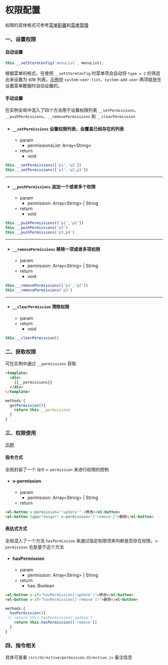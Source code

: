 # 权限配置

权限的具体格式可参考[菜单配置](#/store-data-menu-list)和[菜单管理](#/system-menu)

### 一、设置权限

#### 自动设置
```javascript
this.__setStoreConfig('menuList', menuList);
```
根据菜单的格式，在使用 `__setStoreConfig` 时菜单项会自动将 `type = 2` 的筛选出来设置为 `权限` 列表。[示例中](#/permission) `system-user-list`、`system-add-user` 两项就是在设置菜单数据时自动设置的。

#### 手动设置

在实例全局中混入了四个方法用于设置权限列表 `__setPermissions`、`__pushPermissions`、`__removePermissions` 和 `__clearPermission`

- #### `__setPermissions` 设置权限列表，会覆盖已经存在的列表
    + param
        - permissionsList: Array\<String\>
    + return
        - void

```javascript
this.__setPermissions(['p1','p2'])
this.__setPermissions(['p1','p2,p3'])
```

---

- #### `__pushPermissions` 追加一个或者多个权限
    + param
        - permission: Array\<String\> | String
    + return
        - void

```javascript
this.__pushPermissions(['p1','p2'])
this.__pushPermissions('p3')
this.__pushPermissions('p3,p4')
```

---

- #### `__removePermissions` 移除一项或者多项权限
    + param
        - permission: Array\<String\> | String
    + return
        - void

```javascript
this.__removePermissions(['p1','p2'])
this.__removePermissions('p3')
```

---

- #### `__clearPermission` 清除权限
    + param
    + return
        - void

```javascript
this.__clearPermission()
```

### 二、获取权限

可在实例中通过 `__permissions` 获取

```html
<template>
  <div>
    {{__permissions}}
  </div>
</template>
```

```javascript
methods:{
  getPermission(){
    return this.__permissions
  }
}
```

### 三、权限使用

[示例](#/permission)

#### 指令方式

全局封装了一个 `指令` `v-permission` 来进行权限的控制

- #### v-permission
    + param
        - permission: Array\<String\> | String
    + return


```html
<el-button v-permission="'update'" >修改</el-button>
<el-button type="danger" v-permission="['remove']">删除</el-button>
```


#### 表达式方式

全局混入了一个方法 `hasPermission` 来通过指定权限项来判断是否存在权限，`v-permission` 也是基于这个方法


- #### hasPermission
    + param
        - permission: Array\<String\> | String
    + return
        - has: Boolean

```html
<el-button v-if="hasPermission('update')">修改</el-button>
<el-button v-if="hasPermission(['remove'])">删除</el-button>
```

```javascript
methods:{
  hasPermission(){
 // return this.hasPermission('update')
    return this.hasPermission(['remove'])
  }
}
```

### 四、指令相关

具体可查看 `/src/directive/permission.directive.js` 备注信息
